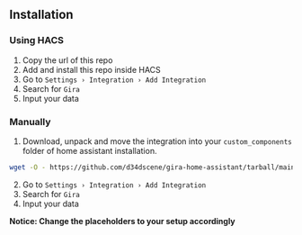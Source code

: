 ## Installation

### Using HACS

1. Copy the url of this repo
2. Add and install this repo inside HACS
3. Go to `Settings › Integration › Add Integration`
4. Search for `Gira`
5. Input your data

### Manually

1. Download, unpack and move the integration into your `custom_components` folder of home assistant installation.

```bash
wget -O - https://github.com/d34dscene/gira-home-assistant/tarball/main | tar xz
```

2. Go to `Settings › Integration › Add Integration`
3. Search for `Gira`
4. Input your data

**Notice: Change the placeholders to your setup accordingly**
